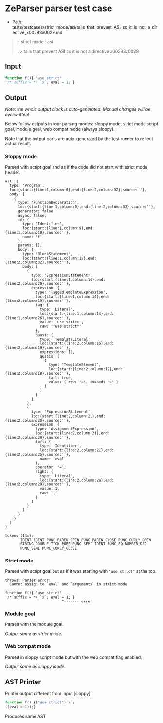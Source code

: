 # ZeParser parser test case

- Path: tests/testcases/strict_mode/asi/tails_that_prevent_ASI_so_it_is_not_a_directive_x00283x0029.md

> :: strict mode : asi
>
> ::> tails that prevent ASI so it is not a directive x00283x0029

## Input

`````js
function f(){ "use strict" 
 /* suffix = */ `x`; eval = 1; }
`````

## Output

_Note: the whole output block is auto-generated. Manual changes will be overwritten!_

Below follow outputs in four parsing modes: sloppy mode, strict mode script goal, module goal, web compat mode (always sloppy).

Note that the output parts are auto-generated by the test runner to reflect actual result.

### Sloppy mode

Parsed with script goal and as if the code did not start with strict mode header.

`````
ast: {
  type: 'Program',
  loc:{start:{line:1,column:0},end:{line:2,column:32},source:''},
  body: [
    {
      type: 'FunctionDeclaration',
      loc:{start:{line:1,column:0},end:{line:2,column:32},source:''},
      generator: false,
      async: false,
      id: {
        type: 'Identifier',
        loc:{start:{line:1,column:9},end:{line:1,column:10},source:''},
        name: 'f'
      },
      params: [],
      body: {
        type: 'BlockStatement',
        loc:{start:{line:1,column:12},end:{line:2,column:32},source:''},
        body: [
          {
            type: 'ExpressionStatement',
            loc:{start:{line:1,column:14},end:{line:2,column:20},source:''},
            expression: {
              type: 'TaggedTemplateExpression',
              loc:{start:{line:1,column:14},end:{line:2,column:19},source:''},
              tag: {
                type: 'Literal',
                loc:{start:{line:1,column:14},end:{line:1,column:26},source:''},
                value: 'use strict',
                raw: '"use strict"'
              },
              quasi: {
                type: 'TemplateLiteral',
                loc:{start:{line:2,column:16},end:{line:2,column:19},source:''},
                expressions: [],
                quasis: [
                  {
                    type: 'TemplateElement',
                    loc:{start:{line:2,column:17},end:{line:2,column:18},source:''},
                    tail: true,
                    value: { raw: 'x', cooked: 'x' }
                  }
                ]
              }
            }
          },
          {
            type: 'ExpressionStatement',
            loc:{start:{line:2,column:21},end:{line:2,column:30},source:''},
            expression: {
              type: 'AssignmentExpression',
              loc:{start:{line:2,column:21},end:{line:2,column:29},source:''},
              left: {
                type: 'Identifier',
                loc:{start:{line:2,column:21},end:{line:2,column:25},source:''},
                name: 'eval'
              },
              operator: '=',
              right: {
                type: 'Literal',
                loc:{start:{line:2,column:28},end:{line:2,column:29},source:''},
                value: 1,
                raw: '1'
              }
            }
          }
        ]
      }
    }
  ]
}

tokens (14x):
       IDENT IDENT PUNC_PAREN_OPEN PUNC_PAREN_CLOSE PUNC_CURLY_OPEN
       STRING_DOUBLE TICK_PURE PUNC_SEMI IDENT PUNC_EQ NUMBER_DEC
       PUNC_SEMI PUNC_CURLY_CLOSE
`````

### Strict mode

Parsed with script goal but as if it was starting with `"use strict"` at the top.

`````
throws: Parser error!
  Cannot assign to `eval` and `arguments` in strict mode

function f(){ "use strict"
 /* suffix = */ `x`; eval = 1; }
                          ^------- error
`````


### Module goal

Parsed with the module goal.

_Output same as strict mode._

### Web compat mode

Parsed in sloppy script mode but with the web compat flag enabled.

_Output same as sloppy mode._

## AST Printer

Printer output different from input [sloppy]:

````js
function f() {("use strict")`x`;
((eval = 1));}
````

Produces same AST
